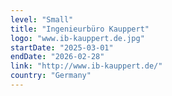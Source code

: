 ```yaml
---
level: "Small"
title: "Ingenieurbüro Kauppert"
logo: "www.ib-kauppert.de.jpg"
startDate: "2025-03-01"
endDate: "2026-02-28"
link: "http://www.ib-kauppert.de/"
country: "Germany"
---
```

